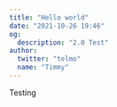 ```yaml
---
title: "Hello world"
date: "2021-10-26 19:46"
og:
  description: "2.0 Test"
author:
  twitter: "telmo"
  name: "Timmy"
---
```

Testing


